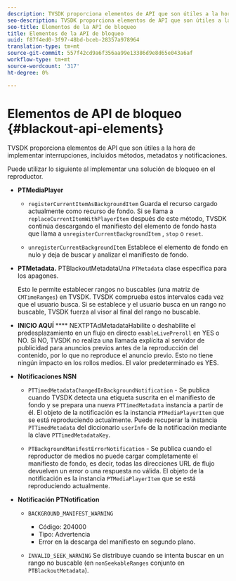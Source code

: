 ```yaml
---
description: TVSDK proporciona elementos de API que son útiles a la hora de implementar interrupciones, incluidos métodos, metadatos y notificaciones.
seo-description: TVSDK proporciona elementos de API que son útiles a la hora de implementar interrupciones, incluidos métodos, metadatos y notificaciones.
seo-title: Elementos de la API de bloqueo
title: Elementos de la API de bloqueo
uuid: f87f4ed0-3f97-48bd-bceb-28357a978964
translation-type: tm+mt
source-git-commit: 557f42cd9a6f356aa99e13386d9e8d65e043a6af
workflow-type: tm+mt
source-wordcount: '317'
ht-degree: 0%

---
```



# Elementos de API de bloqueo {#blackout-api-elements}

TVSDK proporciona elementos de API que son útiles a la hora de implementar interrupciones, incluidos métodos, metadatos y notificaciones.

Puede utilizar lo siguiente al implementar una solución de bloqueo en el reproductor.

* **PTMediaPlayer**

   * `registerCurrentItemAsBackgroundItem` Guarda el recurso cargado actualmente como recurso de fondo. Si se llama a `replaceCurrentItemWithPlayerItem` después de este método, TVSDK continúa descargando el manifiesto del elemento de fondo hasta que llama a `unregisterCurrentBackgroundItem` , `stop` o `reset`.

   * `unregisterCurrentBackgroundItem` Establece el elemento de fondo en nulo y deja de buscar y analizar el manifiesto de fondo.

* **PTMetadata.** PTBlackoutMetadataUna  `PTMetadata` clase específica para los apagones.

   Esto le permite establecer rangos no buscables (una matriz de `CMTimeRanges`) en TVSDK. TVSDK comprueba estos intervalos cada vez que el usuario busca. Si se establece y el usuario busca en un rango no buscable, TVSDK fuerza al visor al final del rango no buscable.

* **INICIO AQUÍ** **** NEXTPTAdMetadataHabilite o deshabilite el predesplazamiento en un flujo en directo  `enableLivePreroll` en YES o NO. Si NO, TVSDK no realiza una llamada explícita al servidor de publicidad para anuncios previos antes de la reproducción del contenido, por lo que no reproduce el anuncio previo. Esto no tiene ningún impacto en los rollos medios. El valor predeterminado es YES.

* **Notificaciones NSN**

   * `PTTimedMetadataChangedInBackgroundNotification` - Se publica cuando TVSDK detecta una etiqueta suscrita en el manifiesto de fondo y se prepara una nueva  `PTTimedMetadata` instancia a partir de él. El objeto de la notificación es la instancia `PTMediaPlayerItem` que se está reproduciendo actualmente. Puede recuperar la instancia `PTTimedMetadata` del diccionario `userInfo` de la notificación mediante la clave `PTTimedMetadataKey`.

   * `PTBackgroundManifestErrorNotification` - Se publica cuando el reproductor de medios no puede cargar completamente el manifiesto de fondo, es decir, todas las direcciones URL de flujo devuelven un error o una respuesta no válida. El objeto de la notificación es la instancia `PTMediaPlayerItem` que se está reproduciendo actualmente.

* **Notificación PTNotification**

   * `BACKGROUND_MANIFEST_WARNING`

      * Código: 204000
      * Tipo: Advertencia
      * Error en la descarga del manifiesto en segundo plano.
   * `INVALID_SEEK_WARNING` Se distribuye cuando se intenta buscar en un rango no buscable (en  `nonSeekableRanges` conjunto en  `PTBlackoutMetadata`).